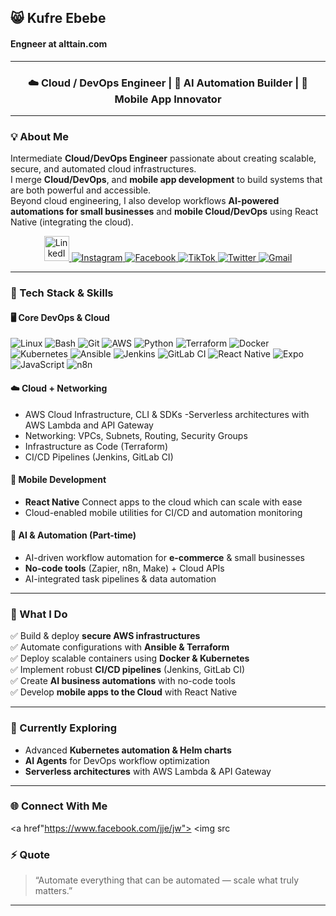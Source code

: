 ## 😸 Kufre Ebebe

  <h4 align="left">Engneer at alttain.com</h4>

  ---
<h3 align="center">☁️ Cloud / DevOps Engineer | 🤖 AI Automation Builder | 📱 Mobile App Innovator</h3>

---

### 💡 About Me
Intermediate **Cloud/DevOps Engineer** passionate about creating scalable, secure, and automated cloud infrastructures.  
I merge **Cloud/DevOps**, and **mobile app development** to build systems that are both powerful and accessible.  
Beyond cloud engineering, I also develop workflows **AI-powered automations for small businesses** and **mobile Cloud/DevOps** using React Native (integrating the cloud).


<p align="center">
  <!-- LinkedIn -->
  <a href="https://linkedin.com/in/YOUR-LINKEDIN" target="_blank">
    <img src="https://cdn.jsdelivr.net/gh/devicons/devicon/icons/linkedin/linkedin-original.svg" alt="LinkedIn" width="40" height="40"/>
  </a>

  <!-- Instagram -->
  <a href="https://instagram.com/YOUR-INSTAGRAM" target="_blank">
    <img src="https://img.icons8.com/fluency/48/000000/instagram-new.png" alt="Instagram"/>
  </a>

  <!-- Facebook -->
  <a href="https://facebook.com/YOUR-FACEBOOK" target="_blank">
    <img src="https://img.icons8.com/fluency/48/000000/facebook-new.png" alt="Facebook"/>
  </a>

  <!-- TikTok -->
  <a href="https://tiktok.com/@YOUR-TIKTOK" target="_blank">
    <img src="https://img.icons8.com/fluency/48/000000/tiktok.png" alt="TikTok"/>
  </a>

  <!-- Twitter / X -->
  <a href="https://twitter.com/YOUR-TWITTER" target="_blank">
    <img src="https://img.icons8.com/fluency/48/000000/twitter.png" alt="Twitter"/>
  </a>

  <!-- Gmail -->
  <a href="mailto:yourname@gmail.com">
    <img src="https://img.icons8.com/fluency/48/000000/gmail-new.png" alt="Gmail"/>
  </a>

---

### 🧰 Tech Stack & Skills

#### 🖥️ Core DevOps & Cloud
![Linux](https://img.shields.io/badge/Linux-FCC624?style=flat-square&logo=linux&logoColor=black)
![Bash](https://img.shields.io/badge/Bash-121011?style=flat-square&logo=gnu-bash&logoColor=white)
![Git](https://img.shields.io/badge/Git-F05033?style=flat-square&logo=git&logoColor=white)
![AWS](https://img.shields.io/badge/AWS-232F3E?style=flat-square&logo=amazon-aws&logoColor=FF9900)
![Python](https://img.shields.io/badge/Python-14354C?style=flat-square&logo=python&logoColor=yellow)
![Terraform](https://img.shields.io/badge/Terraform-7B42BC?style=flat-square&logo=terraform&logoColor=white)
![Docker](https://img.shields.io/badge/Docker-2496ED?style=flat-square&logo=docker&logoColor=white)
![Kubernetes](https://img.shields.io/badge/Kubernetes-326CE5?style=flat-square&logo=kubernetes&logoColor=white)
![Ansible](https://img.shields.io/badge/Ansible-EE0000?style=flat-square&logo=ansible&logoColor=white)
![Jenkins](https://img.shields.io/badge/Jenkins-D24939?style=flat-square&logo=jenkins&logoColor=white)
![GitLab CI](https://img.shields.io/badge/GitLab_CI-FC6D26?style=flat-square&logo=gitlab&logoColor=white)
![React Native](https://img.shields.io/badge/React_Native-20232A?style=flat-square&logo=react&logoColor=61DAFB)
![Expo](https://img.shields.io/badge/Expo-000020?style=flat-square&logo=expo&logoColor=white)
![JavaScript](https://img.shields.io/badge/JavaScript-F7DF1E?style=flat-square&logo=javascript&logoColor=black)
![n8n](https://img.shields.io/badge/n8n-EA4C89?style=for-the-badge&logo=n8n&logoColor=white)

#### ☁️ Cloud + Networking
- AWS Cloud Infrastructure, CLI & SDKs
-Serverless architectures with AWS Lambda and API Gateway
- Networking: VPCs, Subnets, Routing, Security Groups  
- Infrastructure as Code (Terraform)  
- CI/CD Pipelines (Jenkins, GitLab CI)

#### 📱 Mobile Development
- **React Native** Connect apps to the cloud which can scale with ease 
- Cloud-enabled mobile utilities for CI/CD and automation monitoring  

#### 🤖 AI & Automation (Part-time)
- AI-driven workflow automation for **e-commerce** & small businesses  
- **No-code tools** (Zapier, n8n, Make) + Cloud APIs  
- AI-integrated task pipelines & data automation  
---

### 🚀 What I Do
✅ Build & deploy **secure AWS infrastructures**  
✅ Automate configurations with **Ansible & Terraform**  
✅ Deploy scalable containers using **Docker & Kubernetes**  
✅ Implement robust **CI/CD pipelines** (Jenkins, GitLab CI)  
✅ Create **AI business automations** with no-code tools  
✅ Develop **mobile apps to the Cloud** with React Native  

---

### 🧠 Currently Exploring
- Advanced **Kubernetes automation & Helm charts**  
- **AI Agents** for DevOps workflow optimization  
- **Serverless architectures** with AWS Lambda & API Gateway  

---


### 🌐 Connect With Me
<a href"https://www.facebook.com/jje/jw">
<img src

### ⚡ Quote
> “Automate everything that can be automated — scale what truly matters.”

---
